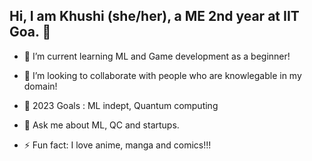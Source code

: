 ## Hi, I am Khushi (she/her), a ME 2nd year at IIT Goa. 👋

- 🌱 I’m current learning ML and Game development as a beginner!
- 👯 I’m looking to collaborate with people who are knowlegable in my domain!
- 🥅 2023 Goals : ML indept, Quantum computing

- 💬 Ask me about  ML, QC and startups. 

- ⚡ Fun fact: I love anime, manga and comics!!!
 
